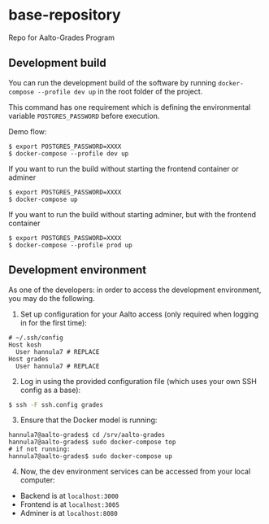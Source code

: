 <!--
SPDX-FileCopyrightText: 2022 The Aalto Grades Developers

SPDX-License-Identifier: MIT
-->

# base-repository
Repo for Aalto-Grades Program

## Development build

You can run the development build of the software by running `docker-compose --profile dev up` in the root folder of the project.

This command has one requirement which is defining the environmental variable `POSTGRES_PASSWORD` before execution.

Demo flow:
```
$ export POSTGRES_PASSWORD=XXXX
$ docker-compose --profile dev up
```

If you want to run the build without starting the frontend container or adminer

```
$ export POSTGRES_PASSWORD=XXXX
$ docker-compose up
```

If you want to run the build without starting adminer, but with the frontend container

```
$ export POSTGRES_PASSWORD=XXXX
$ docker-compose --profile prod up
```



## Development environment

As one of the developers: in order to access the development environment, you
may do the following.

1. Set up configuration for your Aalto access (only required when logging in
for the first time):

```ssh
# ~/.ssh/config
Host kosh
  User hannula7 # REPLACE
Host grades
  User hannula7 # REPLACE
```

2. Log in using the provided configuration file (which uses your own SSH
config as a base):

```sh
$ ssh -F ssh.config grades
```

3. Ensure that the Docker model is running:

```
hannula7@aalto-grades$ cd /srv/aalto-grades
hannula7@aalto-grades$ sudo docker-compose top
# if not running:
hannula7@aalto-grades$ sudo docker-compose up
```

4. Now, the dev environment services can be accessed from your local computer:
  - Backend is at `localhost:3000`
  -	Frontend is at `localhost:3005`
  -	Adminer is at `localhost:8080`
